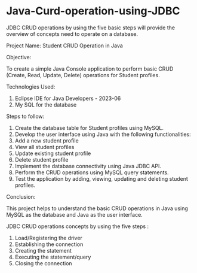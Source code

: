 # Java-Curd-operation-using-JDBC
JDBC CRUD operations by using the five basic steps will provide the overview of concepts need to operate on a database.

Project Name: Student CRUD Operation in Java

Objective:

To create a simple Java Console application to perform basic CRUD (Create, Read, Update, Delete) operations for Student profiles.

Technologies Used:

1. Eclipse IDE for Java Developers - 2023-06
2. My SQL for the database

Steps to follow:

1. Create the database table for Student profiles using MySQL.
2. Develop the user interface using Java with the following functionalities:
3. Add a new student profile
4. View all student profiles
5. Update existing student profile
6. Delete student profile
7. Implement the database connectivity using Java JDBC API.
8. Perform the CRUD operations using MySQL query statements.
9. Test the application by adding, viewing, updating and deleting student profiles.

Conclusion:

This project helps to understand the basic CRUD operations in Java using MySQL as the database and Java as the user interface.

JDBC CRUD operations concepts by using the five steps :
1. Load/Registering the driver
2. Establishing the connection
3. Creating the statement
4. Executing the statement/query
5. Closing the connection
